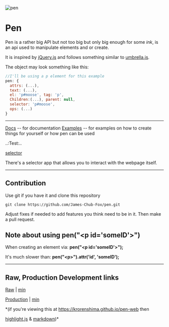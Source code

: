 ![pen](Logo-2.png)

# Pen

Pen is a rather big API but not too big but only big enough for some *ink*,
is an api used to manipulate elements and or create.

It is inspired by [jQuery.js](https://jquery.com/) and follows something similar to [umbrella.js](https://umbrellajs.com/).

The object may look something like this:
```js
//I'll be using a p element for this example
pen: {
  attrs: (...),
  text: (...),
  el: 'p#moose', tag: 'p',
  Children:(...), parent: null,
  selector: 'p#moose',
  ops: (...)
}
```

---

[Docs](docs) -- for documentation
[Examples](examples) -- for examples on how to create things for yourself or how pen can be used

..:Test:..

[selector](tests/selector/)

There's a selector app that allows you to interact with the webpage itself.

---

## Contribution

Use git if you have it and clone this repository
```batch
git clone https://github.com/James-Chub-Fox/pen.git
```
Adjust fixes if needed to add features you think need to be in it.
Then make a pull request.

## Note about using pen("&lt;p id='someID'&gt;")

When creating an element via: **pen("&lt;p id='someID'&gt;");**

It's much slower than: **pen("&lt;p&gt;").attr('id', 'someID');**

---

## Raw, Production Development links
[Raw](https://raw.githubusercontent.com/Krorenshima/pen/master/Pen.js) | [min](https://raw.githubusercontent.com/Krorenshima/pen/master/Pen.min.js)

[Production](https://cdn.jsdelivr.net/gh/Krorenshima/pen@master/Pen.js) | [min](https://cdn.jsdelivr.net/gh/Krorenshima/pen@master/Pen.min.js)

*(if you're viewing this at https://krorenshima.github.io/pen-web then

[highlight.js](https://highlightjs.org/) & [markdown](https://markdown-it.github.io/))*
